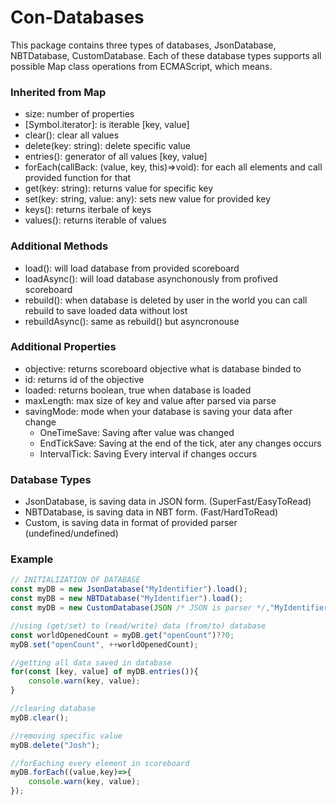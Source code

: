 # Con-Databases
This package contains three types of databases, JsonDatabase, NBTDatabase, CustomDatabase. 
Each of these database types supports all possible Map class operations from ECMAScript, which means.
### Inherited from Map
 - size: number of properties
 - [Symbol.iterator]: is iterable [key, value]
 - clear(): clear all values
 - delete(key: string): delete specific value
 - entries(): generator of all values [key, value]
 - forEach(callBack: (value, key, this)=>void): for each all elements and call provided function for that
 - get(key: string): returns value for specific key
 - set(key: string, value: any): sets new value for provided key
 - keys(): returns iterbale of keys
 - values(): returns iterable of values
### Additional Methods
 - load(): will load database from provided scoreboard
 - loadAsync(): will load database asynchonously from profived scoreboard
 - rebuild(): when database is deleted by user in the world you can call rebuild to save loaded data without lost
 - rebuildAsync(): same as rebuild() but asyncronouse
### Additional Properties
 - objective: returns scoreboard objective what is database binded to
 - id: returns id of the objective
 - loaded: returns boolean, true when database is loaded
 - maxLength: max size of key and value after parsed via parse
 - savingMode: mode when your database is saving your data after change
   - OneTimeSave: Saving after value was changed
   - EndTickSave: Saving at the end of the tick, ater any changes occurs
   - IntervalTick: Saving Every interval if changes occurs

### Database Types
 - JsonDatabase, is saving data in JSON form. (SuperFast/EasyToRead)
 - NBTDatabase, is saving data in NBT form. (Fast/HardToRead)
 - Custom, is saving data in format of provided parser (undefined/undefined)

### Example
```js
// INITIALIZATION OF DATABASE
const myDB = new JsonDatabase("MyIdentifier").load();
const myDB = new NBTDatabase("MyIdentifier").load();
const myDB = new CustomDatabase(JSON /* JSON is parser */,"MyIdentifier").load();

//using (get/set) to (read/write) data (from/to) database
const worldOpenedCount = myDB.get("openCount")??0;
myDB.set("openCount", ++worldOpenedCount);

//getting all data saved in database
for(const [key, value] of myDB.entries()){
    console.warn(key, value);
}

//clearing database
myDB.clear();

//removing specific value
myDB.delete("Josh");

//forEaching every element in scoreboard
myDB.forEach((value,key)=>{
    console.warn(key, value);
});
```
